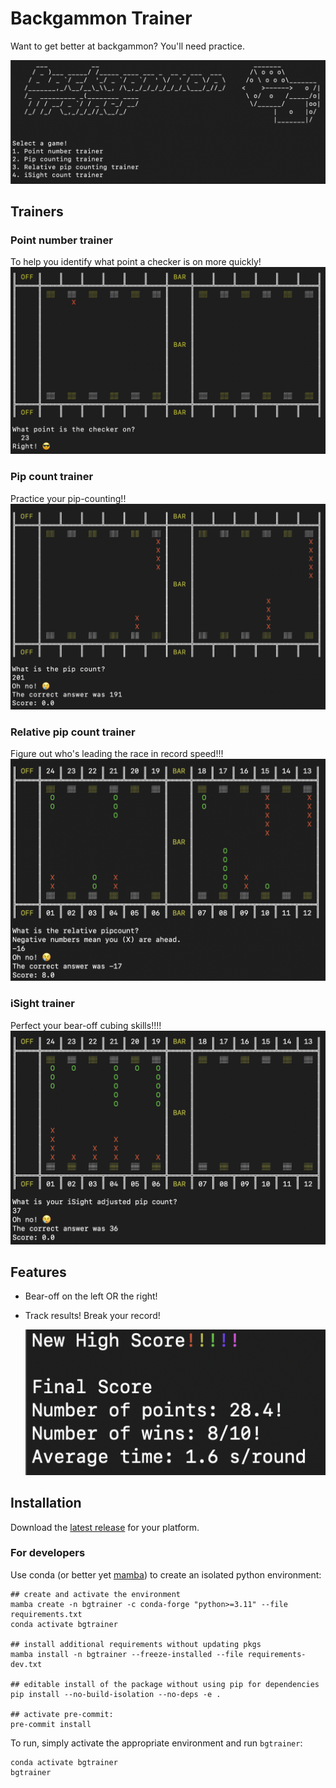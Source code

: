 # Backgammon Trainer

Want to get better at backgammon? You'll need practice.

![](docs/title_screen.png)

## Trainers

### Point number trainer
To help you identify what point a checker is on more quickly!
![](docs/point_number_trainer.png)

### Pip count trainer
Practice your pip-counting!!
![](docs/pipcount_trainer.png)

### Relative pip count trainer
Figure out who's leading the race in record speed!!!
![](docs/relativepipcount_trainer.png)

### iSight trainer
Perfect your bear-off cubing skills!!!!
![](docs/iSight_trainer.png)


## Features
* Bear-off on the left OR the right!

* Track results! Break your record!

  ![](docs/results.png)

## Installation

Download the [latest release](/releases/latest) for your platform.

### For developers

Use conda (or better yet [mamba](https://github.com/conda-forge/miniforge)) to create an isolated python environment:

```
## create and activate the environment
mamba create -n bgtrainer -c conda-forge "python>=3.11" --file requirements.txt
conda activate bgtrainer

## install additional requirements without updating pkgs
mamba install -n bgtrainer --freeze-installed --file requirements-dev.txt

## editable install of the package without using pip for dependencies
pip install --no-build-isolation --no-deps -e .

## activate pre-commit:
pre-commit install
```

To run, simply activate the appropriate environment and run `bgtrainer`:

 ```
 conda activate bgtrainer
 bgtrainer
 ```
